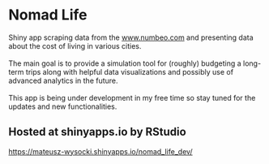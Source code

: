 # Nomad Life
Shiny app scraping data from the www.numbeo.com and presenting data about the cost of living in various cities.
<br>
<br>The main goal is to provide a simulation tool for (roughly) budgeting a long-term trips along with helpful data visualizations and possibly use of advanced analytics in the future.  
<br>This app is being under development in my free time so stay tuned for the updates and new functionalities.
## Hosted at shinyapps.io by RStudio
https://mateusz-wysocki.shinyapps.io/nomad_life_dev/
